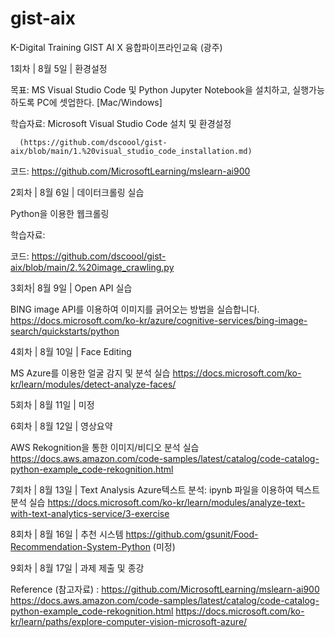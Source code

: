 # gist-aix
K-Digital Training GIST AI X 융합파이프라인교육 (광주)

1회차 | 8월 5일 | 환경설정

목표: MS Visual Studio Code 및 Python Jupyter Notebook을 설치하고, 실행가능하도록 PC에 셋업한다. [Mac/Windows]

학습자료: Microsoft Visual Studio Code 설치 및 환경설정 
      
      (https://github.com/dscoool/gist-aix/blob/main/1.%20visual_studio_code_installation.md)

코드: https://github.com/MicrosoftLearning/mslearn-ai900 

2회차 | 8월 6일 | 데이터크롤링 실습

Python을 이용한 웹크롤링

학습자료:

코드: https://github.com/dscoool/gist-aix/blob/main/2.%20image_crawling.py

3회차| 8월 9일 | Open API 실습

BING image API를 이용하여 이미지를 긁어오는 방법을 실습합니다.
https://docs.microsoft.com/ko-kr/azure/cognitive-services/bing-image-search/quickstarts/python

4회차 | 8월 10일 | Face Editing

MS Azure를 이용한 얼굴 감지 및 분석 실습
https://docs.microsoft.com/ko-kr/learn/modules/detect-analyze-faces/

5회차 | 8월 11일 | 미정

6회차 | 8월 12일 | 영상요약

AWS Rekognition을 통한 이미지/비디오 분석 실습
https://docs.aws.amazon.com/code-samples/latest/catalog/code-catalog-python-example_code-rekognition.html

7회차 | 8월 13일 | Text Analysis
Azure텍스트 분석: ipynb 파일을 이용하여 텍스트 분석 실습
https://docs.microsoft.com/ko-kr/learn/modules/analyze-text-with-text-analytics-service/3-exercise

8회차 | 8월 16일 | 추천 시스템
https://github.com/gsunit/Food-Recommendation-System-Python (미정)

9회차 | 8월 17일 | 과제 제출 및 종강

Reference (참고자료) :
https://github.com/MicrosoftLearning/mslearn-ai900
https://docs.aws.amazon.com/code-samples/latest/catalog/code-catalog-python-example_code-rekognition.html
https://docs.microsoft.com/ko-kr/learn/paths/explore-computer-vision-microsoft-azure/
